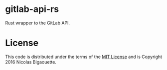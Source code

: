 # gitlab-api-rs

Rust wrapper to the GitLab API.


# License

This code is distributed under the terms of the [MIT License](https://opensource.org/licenses/MIT) and is Copyright 2016 Nicolas Bigaouette.

